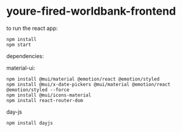 # youre-fired-worldbank-frontend

to run the react app:

```
npm install
npm start
```

dependencies:

material-ui:
```
npm install @mui/material @emotion/react @emotion/styled
npm install @mui/x-date-pickers @mui/material @emotion/react @emotion/styled --force
npm install @mui/icons-material
npm install react-router-dom
```

day-js
```
npm install dayjs
```
